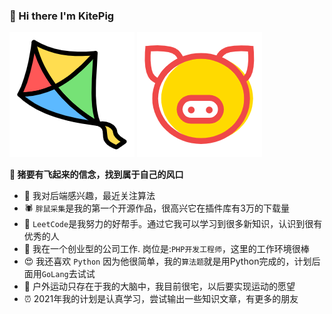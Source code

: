 ### 👋 Hi there  I'm KitePig

![Kite](./kite.png)
![Pig](./pig.png)

**🐷 猪要有飞起来的信念，找到属于自己的风口**

- 🧐 我对后端感兴趣，最近关注算法
- 🕷 `胖鼠采集`是我的第一个开源作品，很高兴它在插件库有3万的下载量
- 🌱 `LeetCode`是我努力的好帮手。通过它我可以学习到很多新知识，认识到很有优秀的人
- 💼 我在一个创业型的公司工作. 岗位是:`PHP开发工程师`，这里的工作环境很棒
- 😍 我还喜欢 `Python` 因为他很简单，我的`算法题`就是用Python完成的，计划后面用`GoLang`去试试
- 🏃 户外运动只存在于我的大脑中，我目前很宅，以后要实现运动的愿望
- ⏰ 2021年我的计划是认真学习，尝试输出一些知识文章，有更多的朋友
